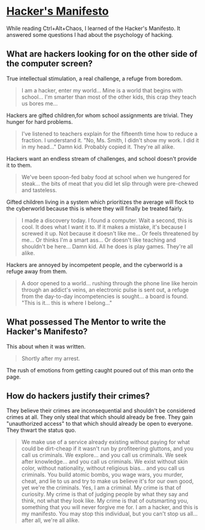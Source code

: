 # [Hacker's Manifesto](https://phrack.org/issues/7/3)

While reading Ctrl+Alt+Chaos, I learned of the Hacker's Manifesto. It answered some questions I had about the psychology of hacking.

## What are hackers looking for on the other side of the computer screen? 

True intellectual stimulation, a real challenge, a refuge from boredom.

> I am a hacker, enter my world... Mine is a world that begins with school... I'm smarter than most of the other kids, this crap they teach us bores me...

Hackers are gifted children,for whom school assignments are trivial. They hunger for hard problems.

> I've listened to teachers explain for the fifteenth time how to reduce a fraction. I understand it. "No, Ms. Smith, I didn't show my work. I did it in my head..." Damn kid.  Probably copied it. They're all alike.

Hackers want an endless stream of challenges, and school doesn't provide it to them.

> We've been spoon-fed baby food at school when we hungered for steak... the bits of meat that you did let slip through were pre-chewed and tasteless.

Gifted children living in a system which prioritizes the average will flock to the cyberworld because this is where they will finally be treated fairly.

> I made a discovery today. I found a computer. Wait a second, this is cool. It does what I want it to. If it makes a mistake, it's because I screwed it up. Not because it doesn't like me... Or feels threatened by me... Or thinks I'm a smart ass... Or doesn't like teaching and shouldn't be here... Damn kid. All he does is play games. They're all alike.

Hackers are annoyed by incompetent people, and the cyberworld is a refuge away from them.

> A door opened to a world... rushing through the phone line like heroin through an addict's veins, an electronic pulse is sent out, a refuge from the day-to-day incompetencies is sought... a board is found. "This is it... this is where I belong..."

## What possessed The Mentor to write the Hacker's Manifesto?

This about when it was written.

> Shortly after my arrest.

The rush of emotions from getting caught poured out of this man onto the page.

## How do hackers justify their crimes? 

They believe their crimes are inconsequential and shouldn't be considered crimes at all. They only steal that which should already be free. They gain "unauthorized access" to that which should already be open to everyone. They thwart the status quo.

> We make use of a service already existing without paying
for what could be dirt-cheap if it wasn't run by profiteering gluttons, and you call us criminals. We explore... and you call us criminals. We seek after knowledge... and you call us criminals. We exist without skin color, without nationality, without religious bias... and you call us criminals. You build atomic bombs, you wage wars, you murder, cheat, and lie to us and try to make us believe it's for our own good, yet we're the criminals. Yes, I am a criminal. My crime is that of curiosity. My crime is that of judging people by what they say and think, not what they look like. My crime is that of outsmarting you, something that you will never forgive me for. I am a hacker, and this is my manifesto. You may stop this individual, but you can't stop us all... after all, we're all alike.

